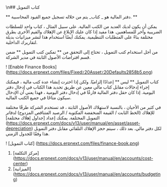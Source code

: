 \n## كتاب التمويل

** دفتر المالية هو _ كتاب_ يتم من خلاله تسجيل جميع القيود المحاسبية. **

يمكن أن يكون لديك العديد من الكتب المالية. على سبيل المثال ، كتاب واحد للسلطات الضريبية وآخر للمساهمين. هذا مفيد إذا كان عليك الإبلاغ عن الإهلاك والقيم الأخرى بطرق مختلفة بناءً على المتطلبات التنظيمية. يمكنك أيضًا استخدام هذا لنشر ميزانيات بديلة لتقاريرك الداخلية.

من أجل استخدام كتب التمويل ، تحتاج إلى التحقق من ** تمكين كتب التمويل ** ضمن قسم افتراضات الأصول الثابتة في مدير الشركة.

! [Enable Finance Books] (https://docs.erpnext.com/files/Fixed٪20Asset٪20Defaults2858b5.png)

كتاب التمويل ** ليس ** إعدادًا إلزاميًا. ولكن إذا اخترت إنشاء عدة كتب مالية ، فيمكنك إجراء إدخالات مقابل كتاب مالي معين عن طريق تحديد هذا الكتاب في إدخال دفتر اليومية. إذا كان حقل دفتر المالية فارغًا في إدخال دفتر اليومية ، فهذا يعني أن الإدخال سيكون متاحًا في جميع الكتب المالية.

في كثير من الأحيان ، بالنسبة لاستهلاك الأصول الثابتة ، قد تستخدم الشركة طرقًا مختلفة للإهلاك (الخط الثابت / القيمة المنخفضة المكتوبة / الرصيد المتناقص المزدوج) لدفاتر التمويل المختلفة. يمكنك إعداد [جداول إهلاك مختلفة] (https://docs.erpnext.com/docs/v13/user/manual/en/asset/asset-depreciation) لكل دفتر مالي. بعد ذلك ، سيتم حجز الإهلاك التلقائي مقابل دفتر التمويل هذا وفقًا للجدول الزمني.

! [كتاب التمويل] (https://docs.erpnext.com/files/finance-book.png)

1. [مركز التكلفة] (https://docs.erpnext.com/docs/v13/user/manual/en/accounts/cost-center)
2. [الميزانية] (https://docs.erpnext.com/docs/v13/user/manual/en/accounts/budgeting)